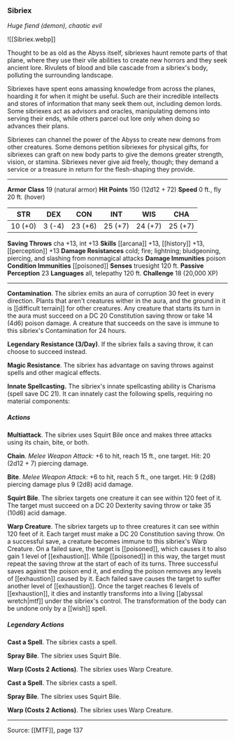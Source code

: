### Sibriex
_Huge fiend (demon), chaotic evil_

![[Sibriex.webp]]

Thought to be as old as the Abyss itself, sibriexes haunt remote parts of that plane, where they use their vile abilities to create new horrors and they seek ancient lore. Rivulets of blood and bile cascade from a sibriex's body, polluting the surrounding landscape.

Sibriexes have spent eons amassing knowledge from across the planes, hoarding it for when it might be useful. Such are their incredible intellects and stores of information that many seek them out, including demon lords. Some sibriexes act as advisors and oracles, manipulating demons into serving their ends, while others parcel out lore only when doing so advances their plans.

Sibriexes can channel the power of the Abyss to create new demons from other creatures. Some demons petition sibriexes for physical gifts, for sibriexes can graft on new body parts to give the demons greater strength, vision, or stamina. Sibriexes never give aid freely, though; they demand a service or a treasure in return for the flesh-shaping they provide.



---

**Armor Class** 19 (natural armor)
**Hit Points** 150 (12d12 + 72)
**Speed** 0 ft., fly 20 ft. (hover)

| STR     | DEX     | CON     | INT     | WIS     | CHA     |
|---------|---------|---------|---------|---------|---------|
| 10 (+0) | 3 (-4) | 23 (+6) | 25 (+7) | 24 (+7) | 25 (+7) |

**Saving Throws** cha +13, int +13
**Skills** [[arcana]] +13, [[history]] +13, [[perception]] +13
**Damage Resistances** cold; fire; lightning; bludgeoning, piercing, and slashing from nonmagical attacks
**Damage Immunities** poison
**Condition Immunities** [[poisoned]]
**Senses** truesight 120 ft.
**Passive Perception** 23
**Languages** all, telepathy 120 ft.
**Challenge** 18 (20,000 XP)

---

**Contamination**. The sibriex emits an aura of corruption 30 feet in every direction. Plants that aren't creatures wither in the aura, and the ground in it is [[difficult terrain]] for other creatures. Any creature that starts its turn in the aura must succeed on a DC 20 Constitution saving throw or take 14 (4d6) poison damage. A creature that succeeds on the save is immune to this sibriex's Contamination for 24 hours.

**Legendary Resistance (3/Day)**. If the sibriex fails a saving throw, it can choose to succeed instead.

**Magic Resistance**. The sibriex has advantage on saving throws against spells and other magical effects.

**Innate Spellcasting.** The sibriex's innate spellcasting ability is Charisma (spell save DC 21). It can innately cast the following spells, requiring no material components:

##### Actions
**Multiattack**. The sibriex uses Squirt Bile once and makes three attacks using its chain, bite, or both.

**Chain**. _Melee Weapon Attack:_ +6 to hit, reach 15 ft., one target. Hit: 20 (2d12 + 7) piercing damage.

**Bite**. _Melee Weapon Attack:_ +6 to hit, reach 5 ft., one target. Hit: 9 (2d8) piercing damage plus 9 (2d8) acid damage.

**Squirt Bile**. The sibriex targets one creature it can see within 120 feet of it. The target must succeed on a DC 20 Dexterity saving throw or take 35 (10d6) acid damage.

**Warp Creature**. The sibriex targets up to three creatures it can see within 120 feet of it. Each target must make a DC 20 Constitution saving throw. On a successful save, a creature becomes immune to this sibriex's Warp Creature. On a failed save, the target is [[poisoned]], which causes it to also gain 1 level of [[exhaustion]]. While [[poisoned]] in this way, the target must repeat the saving throw at the start of each of its turns. Three successful saves against the poison end it, and ending the poison removes any levels of [[exhaustion]] caused by it. Each failed save causes the target to suffer another level of [[exhaustion]]. Once the target reaches 6 levels of [[exhaustion]], it dies and instantly transforms into a living [[abyssal wretch|mtf]] under the sibriex's control. The transformation of the body can be undone only by a [[wish]] spell.

##### Legendary Actions
**Cast a Spell**. The sibriex casts a spell.

**Spray Bile**. The sibriex uses Squirt Bile.

**Warp (Costs 2 Actions)**. The sibriex uses Warp Creature.

**Cast a Spell**. The sibriex casts a spell.

**Spray Bile**. The sibriex uses Squirt Bile.

**Warp (Costs 2 Actions)**. The sibriex uses Warp Creature.


---

Source: [[MTF]], page 137